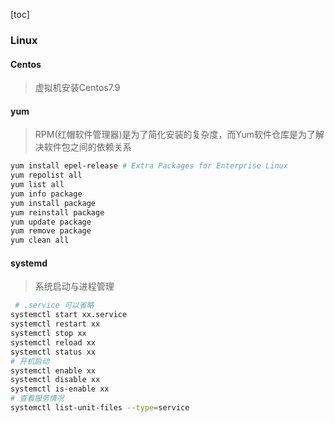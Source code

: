 [toc]

### Linux

#### Centos

> 虚拟机安装Centos7.9

#### yum

> RPM(红帽软件管理器)是为了简化安装的复杂度，而Yum软件仓库是为了解决软件包之间的依赖关系

~~~bash
yum install epel-release # Extra Packages for Enterprise Linux
yum repolist all
yum list all
yum info package
yum install package
yum reinstall package
yum update package
yum remove package
yum clean all
~~~

#### systemd

> 系统启动与进程管理

~~~bash
 # .service 可以省略
systemctl start	xx.service 	
systemctl restart xx
systemctl stop xx
systemctl reload xx
systemctl status xx
# 开机启动
systemctl enable xx 		 
systemctl disable xx
systemctl is-enable xx
# 查看服务情况
systemctl list-unit-files --type=service 
~~~
